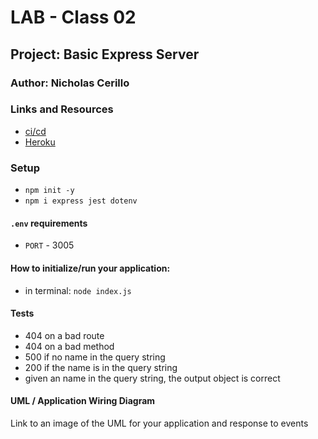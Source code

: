# LAB - Class 02

## Project: Basic Express Server

### Author: Nicholas Cerillo

### Links and Resources

- [ci/cd](https://github.com/nacerillo/basic-express-server/actions)
- [Heroku](https://basic-api-server-prod.herokuapp.com/)

### Setup

- `npm init -y`
- `npm i express jest dotenv`

#### `.env` requirements

- `PORT` - 3005

#### How to initialize/run your application:

- in terminal: `node index.js`

#### Tests

- 404 on a bad route
- 404 on a bad method
- 500 if no name in the query string
- 200 if the name is in the query string
- given an name in the query string, the output object is correct

#### UML / Application Wiring Diagram

Link to an image of the UML for your application and response to events
